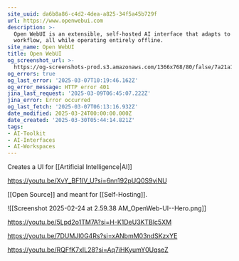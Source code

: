 ```yaml
---
site_uuid: da6b8a86-c4d2-4dea-a825-34f5a45b729f
url: https://www.openwebui.com
description: >-
  Open WebUI is an extensible, self-hosted AI interface that adapts to your
  workflow, all while operating entirely offline.
site_name: Open WebUI
title: Open WebUI
og_screenshot_url: >-
  https://og-screenshots-prod.s3.amazonaws.com/1366x768/80/false/7a21a1eab0163b92630bb1dec4d0a75059952c9aaf66e3cd0b14ac0d5640742b.jpeg
og_errors: true
og_last_error: '2025-03-07T10:19:46.162Z'
og_error_message: HTTP error 401
jina_last_request: '2025-03-09T06:45:07.222Z'
jina_error: Error occurred
og_last_fetch: '2025-03-07T06:13:16.932Z'
date_modified: 2025-03-24T00:00:00.000Z
date_created: '2025-03-30T05:44:14.821Z'
tags:
- AI-Toolkit
- AI-Interfaces
- AI-Workspaces
---
```








































Creates a UI for [[Artificial Intelligence|AI]]

https://youtu.be/XvY_BF1IV_U?si=6nn192pUQ0S9viNU

[[Open Source]] and meant for [[Self-Hosting]].

![[Screenshot 2025-02-24 at 2.59.38 AM_OpenWeb-UI--Hero.png]]

https://youtu.be/5Lpd2o1TM7A?si=H-K1DeU3KTBlc5XM

https://youtu.be/7DUMJI0G4Rs?si=xANbmM03ndSKzxYE

https://youtu.be/RQFfK7xIL28?si=Aq7iHKyumY0UqseZ
